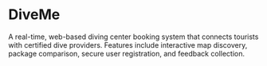# DiveMe
A real-time, web-based diving center booking system that connects tourists with certified dive providers. Features include interactive map discovery, package comparison, secure user registration, and feedback collection.
